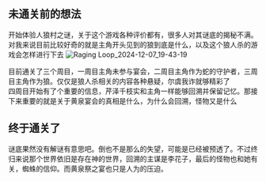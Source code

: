 ## 未通关前的想法
开始体验人狼村之谜，关于这个游戏各种评价都有，很多人对其谜底的揭秘不满。对我来说目前比较好奇的就是主角开头见到的狼到底是什么，以及这个狼人杀的游戏会怎样进行下去
![Raging Loop_2024-12-07_19-43-19](https://github.com/user-attachments/assets/fac738bc-142b-4c45-9cf2-9cf5f462adaa)
  
目前通关了三个周目，一周目主角未参与宴会，二周目主角作为蛇的守护者，三周目主角作为狼。仅仅是狼人杀相关的内容各种悬疑，尔虞我诈就够精彩了  
四周目开始有了个重要的信息，芹泽千枝实和主角一样能够回溯并保留记忆。那接下来重要的就是关于黄泉宴会的真相是什么，为什么会回溯，怪物又是什么
## 终于通关了   
谜底果然没有解谜有意思吧。倒也不是那么的失望，可能是已经被预透了。不过终归来说那个世界依旧是存在神的世界，回溯的主谋是李花子，最后的怪物也和她有关，蜘蛛的信仰。而黄泉祭之宴也只是人为的压迫。

